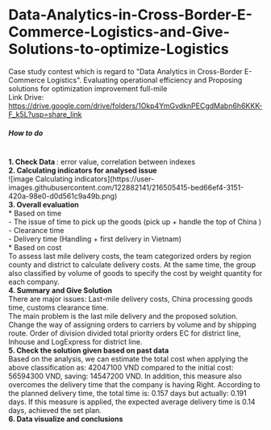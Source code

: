 # Data-Analytics-in-Cross-Border-E-Commerce-Logistics-and-Give-Solutions-to-optimize-Logistics
Case study contest which is regard to "Data Analytics in Cross-Border E-Commerce Logistics". Evaluating operational efficiency and Proposing solutions for optimization improvement full-mile
<br>
Link Drive: https://drive.google.com/drive/folders/1Okp4YmGvdknPECgdMabn6h6KKK-F_k5L?usp=share_link
<br> 
<h5>How to do</h5>
<br>
<b>1. Check Data </b>: error value, correlation between indexes 
<br>
<b>2. Calculating indicators for analysed issue </b>
<br>
![image Calculating indicators](https://user-images.githubusercontent.com/122882141/216505415-bed66ef4-3151-420a-98e0-d0d561c9a49b.png)
<br>
<b>3. Overall evaluation </b>
<br> 
* Based on time 
<br> 
- The issue of time to pick up the goods (pick up + handle the top of China )
<br>
- Clearance time
<br>
- Delivery time (Handling + first delivery in Vietnam)
<br>
* Based on cost
<br>
To assess last mile delivery costs, the team categorized orders by region
county and district to calculate delivery costs.
At the same time, the group also classified by volume of goods to specify the cost by weight
quantity for each company.
<br>
<b>4. Summary and Give Solution </b>
<br>
There are major issues: Last-mile delivery costs, China processing goods time, customs clearance time.
<br> 
The main problem is the last mile delivery and the proposed solution. Change the way of assigning orders to carriers by volume and by shipping route. Order of division divided total priority orders EC for district line, Inhouse and LogExpress for district line.
<br>
<b>5. Check the solution given based on past data </b>
<br>
Based on the analysis, we can estimate the total cost when applying the above classification as:
42047100 VND compared to the initial cost: 56594300 VND, saving: 14547200 VND.
In addition, this measure also overcomes the delivery time that the company is having
Right. According to the planned delivery time, the total time is: 0.157 days but
actually: 0.191 days. If this measure is applied, the expected average delivery time is
0.14 days, achieved the set plan.
<br>
<b>6. Data visualize and conclusions </b>
